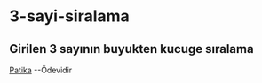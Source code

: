# 3-sayi-siralama
## Girilen 3 sayının buyukten kucuge sıralama
[Patika](www.patika.dev) --Ödevidir
